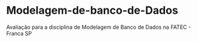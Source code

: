 # Modelagem-de-banco-de-Dados
Avaliação para a disciplina de Modelagem de Banco de Dados na FATEC - Franca SP
